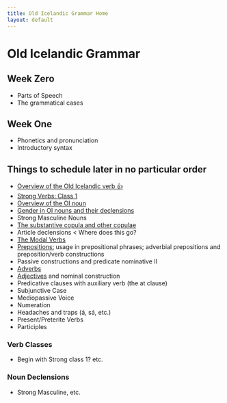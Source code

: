 ```yaml
---
title: Old Icelandic Grammar Home
layout: default
---
```


# Old Icelandic Grammar

## Week Zero

* Parts of Speech
* The grammatical cases

## Week One

<!--* A quick review of Aleric's sheet or concise reference grammar-->
* Phonetics and pronunciation
* Introductory syntax

## Things to schedule later in no particular order

* [Overview of the Old Icelandic verb :thumbsup: ](https://rcblack.net/grammar/lesson09)
* [Strong Verbs: Class 1](https://rcblack.net/grammar/lesson09.5)
* [Overview of the OI noun](https://rcblack.net/grammar/lesson10)
* [Gender in OI nouns and their declensions](https://rcblack.net/grammar/lesson11)
* Strong Masculine Nouns
* [The substantive copula and other copulae](https://rcblack.net/grammar/lesson12)
* Article declensions < Where does this go?
* [The Modal Verbs](https://rcblack.net/grammar/lesson14)
* [Prepositions:](https://rcblack.net/grammar/lesson15) usage in prepositional phrases; adverbial prepositions and preposition/verb constructions
* Passive constructions and predicate nominative II
* [Adverbs](https://rcblack.net/grammar/lesson16)
* [Adjectives](https://rcblack.net/grammar/lesson17) and nominal construction
* Predicative clauses with auxiliary verb (the at clause)
* Subjunctive Case
* Mediopassive Voice
* Numeration
* Headaches and traps (á, sá, etc.)
* Present/Preterite Verbs
* Participles

### Verb Classes

* Begin with Strong class 1? etc.

### Noun Declensions

* Strong Masculine, etc.



